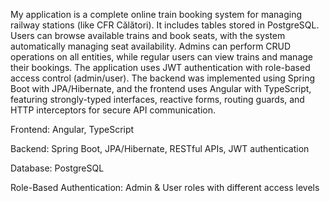 My application is a complete online train booking system for managing railway stations (like CFR Călători). It includes tables stored in PostgreSQL. Users can browse available trains and book seats, with the system automatically managing seat availability. Admins can perform CRUD operations on all entities, while regular users can view trains and manage their bookings. The application uses JWT authentication with role-based access control (admin/user). The backend was implemented using Spring Boot with JPA/Hibernate, and the frontend uses Angular with TypeScript, featuring strongly-typed interfaces, reactive forms, routing guards, and HTTP interceptors for secure API communication.

Frontend: Angular, TypeScript

Backend: Spring Boot, JPA/Hibernate, RESTful APIs, JWT authentication

Database: PostgreSQL

Role-Based Authentication: Admin & User roles with different access levels
